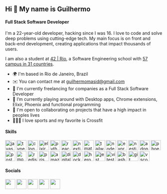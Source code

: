 ## Hi 👋 My name is Guilhermo

#### Full Stack Software Developer

I'm a 22-year-old developer, hacking since I was 16. I love to code and solve deep problems using cutting-edge tech. My main focus is on front and back-end development, creating applications that impact thousands of users.

I am also a student at [42 | Rio](https://42.rio/), a Software Engineering school with [57 campus in 31 countries](https://www.42network.org/42-schools/).

* 🌍  I'm based in Rio de Janeiro, Brazil
* ✉️  You can contact me at [guilhermomasid@gmail.com](mailto:guilhermomasid@gmail.com)
* 🚀  I'm currently freelancing for companies as a Full Stack Software Developer
* 🌱  I’m currently playing around with Desktop apps, Chrome extensions, Elixir, Phoenix and functional programming
* 🤝  I'm open to collaborating on projects that have a high impact in peoples lives
* 🏋🏼‍♂️  I love sports and my favorite is Crossfit

#### Skills

<p align="left">
  <img src="https://cdn.jsdelivr.net/gh/devicons/devicon/icons/javascript/javascript-plain.svg" height="32" alt="javascript logo"  />
  <img src="https://cdn.jsdelivr.net/gh/devicons/devicon/icons/typescript/typescript-plain.svg" height="32" alt="typescript logo"  />
  <img src="https://devicon-website.vercel.app/api/c/plain.svg" height="32" alt="c logo"  />
  <img src="https://cdn.jsdelivr.net/gh/devicons/devicon/icons/elixir/elixir-original.svg" height="32" alt="elixir logo"  />
  <img src="https://cdn.jsdelivr.net/gh/devicons/devicon/icons/python/python-original.svg" height="32" alt="python logo"  />
  <img src="https://cdn.jsdelivr.net/gh/devicons/devicon/icons/react/react-original.svg" height="32" alt="react logo"  />
  <img src="https://cdn.jsdelivr.net/gh/devicons/devicon/icons/nextjs/nextjs-original.svg" height="32" alt="nextjs logo"  />
  <img src="https://cdn.simpleicons.org/mui/007FFF" height="32" alt="materialui logo"  />
  <img src="https://cdn.simpleicons.org/tailwindcss/06B6D4" height="32" alt="tailwindcss logo"  />
  <img src="https://cdn.simpleicons.org/nodedotjs/339933" height="32" alt="nodejs logo"  />
  <img src="https://cdn.simpleicons.org/express/FFFFFF" height="32" alt="express logo"  />
  <img src="https://cdn.jsdelivr.net/gh/devicons/devicon/icons/nestjs/nestjs-original.svg" height="32" alt="nestjs logo"  />
  <img src="https://cdn.jsdelivr.net/gh/devicons/devicon/icons/adonisjs/adonisjs-original.svg" height="32" alt="adonisjs logo"  />
  <img src="https://cdn.jsdelivr.net/gh/devicons/devicon/icons/phoenix/phoenix-original.svg" height="32" alt="phoenix logo"  />
  <img src="https://cdn.simpleicons.org/postgresql/4169E1" height="32" alt="postgresql logo"  />
  <img src="https://cdn.simpleicons.org/mongodb/47A248" height="32" alt="mongodb logo"  />
  <img src="https://cdn.jsdelivr.net/gh/devicons/devicon/icons/redis/redis-original.svg" height="32" alt="redis logo"  />
  <img src="https://cdn.simpleicons.org/prisma/FFFFFF" height="32" alt="prisma logo"  />
  <img src="https://cdn.jsdelivr.net/gh/devicons/devicon/icons/amazonwebservices/amazonwebservices-plain-wordmark.svg" height="32" alt="amazonwebservices logo"  />
  <img src="https://cdn.jsdelivr.net/gh/devicons/devicon/icons/digitalocean/digitalocean-original.svg" height="32" alt="digitalocean logo"  />
  <img src="https://cdn.simpleicons.org/docker/2496ED" height="32" alt="docker logo"  />
  <img src="https://cdn.simpleicons.org/heroku/430098" height="32" alt="heroku logo"  />
  <img src="https://cdn.jsdelivr.net/gh/devicons/devicon/icons/jest/jest-plain.svg" height="32" alt="jest logo"  />
  <img src="https://cdn.jsdelivr.net/gh/devicons/devicon@latest/icons/vitest/vitest-original.svg" height="32" alt="vitest logo" />
  <img src="https://cdn.simpleicons.org/gnubash/FFFFFF" height="32" alt="bash logo"  />
  <img src="https://cdn.jsdelivr.net/gh/devicons/devicon/icons/git/git-original.svg" height="32" alt="git logo"  />
  <img src="https://cdn.jsdelivr.net/gh/devicons/devicon/icons/vscode/vscode-original.svg" height="32" alt="vscode logo"  />
</p>

#### Socials

<p align="left">
  <a href="https://discord.com/users/661437172699889684" target="_blank" rel="noreferrer"><img src="https://raw.githubusercontent.com/danielcranney/readme-generator/main/public/icons/socials/discord.svg" width="32" height="32" /></a>
  <a href="https://www.github.com/peguimasid" target="_blank" rel="noreferrer"><img src="https://raw.githubusercontent.com/danielcranney/readme-generator/main/public/icons/socials/github-dark.svg" width="32" height="32" /></a>
  <a href="https://www.linkedin.com/in/guilhermo-masid-494677b8" target="_blank" rel="noreferrer"><img src="https://raw.githubusercontent.com/danielcranney/readme-generator/main/public/icons/socials/linkedin.svg" width="32" height="32" /></a>
  <a href="https://www.stackoverflow.com/users/13367336/guilhermo-masid" target="_blank" rel="noreferrer"><img src="https://raw.githubusercontent.com/danielcranney/readme-generator/main/public/icons/socials/stackoverflow.svg" width="32" height="32" /></a> 
  <a href="https://www.youtube.com/@gmasid" target="_blank" rel="noreferrer"><img src="https://raw.githubusercontent.com/danielcranney/readme-generator/main/public/icons/socials/youtube.svg" width="32" height="32" /></a>
</p>
